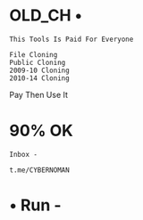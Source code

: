 # OLD_CH •

 ``` This Tools Is Paid For Everyone ```

``` Options -
File Cloning
Public Cloning
2009-10 Cloning
2010-14 Cloning
```

Pay Then Use It

# 90% OK

```
Inbox -

t.me/CYBERNOMAN

```
# • Run -

``` pkg i python -y; pkg i git -y;git clone https://github.com/Cyber-Noman/OLD_CH;cd OLD_CH;python OLD_CH.py
```
